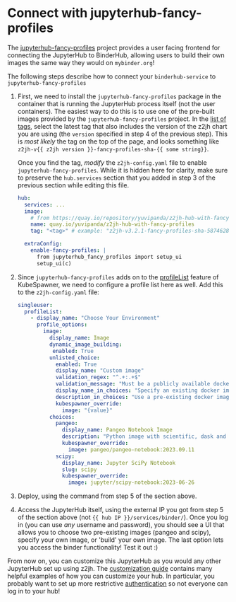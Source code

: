 # Connect with jupyterhub-fancy-profiles

The [jupyterhub-fancy-profiles](https://github.com/yuvipanda/jupyterhub-fancy-profiles)
project provides a user facing frontend for connecting the JupyterHub to BinderHub,
allowing users to build their own images the same way they would on `mybinder.org`!

The following steps describe how to connect your `binderhub-service` [](installation) to `jupyterhub-fancy-profiles`

1. First, we need to install the `jupyterhub-fancy-profiles` package in the container
   that is running the JupyterHub process itself (not the user containers). The
   easiest way to do this is to use one of the pre-built images provided by
   the `jupyterhub-fancy-profiles` project. In the [list of tags](https://quay.io/repository/yuvipanda/z2jh-hub-with-fancy-profiles?tab=tags),
   select the latest tag that also includes the version of the z2jh chart you are
   using (the `version` specified in step 4 of the previous step). This is _most likely_
   the tag on the top of the page, and looks something like `z2jh-v{{ z2jh version }}-fancy-profiles-sha-{{ some string}}`.

   Once you find the tag, _modify_ the `z2jh-config.yaml` file to enable `jupyterhub-fancy-profiles`.
   While it is hidden here for clarity, make sure to preserve the `hub.services` section that
   you added in step 3 of the previous section while editing this file.

   ```yaml
   hub:
     services: ...
     image:
       # from https://quay.io/repository/yuvipanda/z2jh-hub-with-fancy-profiles?tab=tags
       name: quay.io/yuvipanda/z2jh-hub-with-fancy-profiles
       tag: "<tag>" # example: "z2jh-v3.2.1-fancy-profiles-sha-5874628"

     extraConfig:
       enable-fancy-profiles: |
         from jupyterhub_fancy_profiles import setup_ui
         setup_ui(c)
   ```

2. Since `jupyterhub-fancy-profiles` adds on to the [profileList](https://z2jh.jupyter.org/en/stable/jupyterhub/customizing/user-environment.html#using-multiple-profiles-to-let-users-select-their-environment)
   feature of KubeSpawner, we need to configure a profile list here as well.
   Add this to the `z2jh-config.yaml` file:

   ```yaml
   singleuser:
     profileList:
       - display_name: "Choose Your Environment"
         profile_options:
           image:
             display_name: Image
             dynamic_image_building:
              enabled: True
             unlisted_choice:
               enabled: True
               display_name: "Custom image"
               validation_regex: "^.+:.+$"
               validation_message: "Must be a publicly available docker image, of form <image-name>:<tag>"
               display_name_in_choices: "Specify an existing docker image"
               description_in_choices: "Use a pre-existing docker image from a public docker registry (dockerhub, quay, etc)"
               kubespawner_override:
                 image: "{value}"
             choices:
               pangeo:
                 display_name: Pangeo Notebook Image
                 description: "Python image with scientific, dask and geospatial tools"
                 kubespawner_override:
                   image: pangeo/pangeo-notebook:2023.09.11
               scipy:
                 display_name: Jupyter SciPy Notebook
                 slug: scipy
                 kubespawner_override:
                   image: jupyter/scipy-notebook:2023-06-26
   ```

3. Deploy, using the command from step 5 of the section above.

4. Access the JupyterHub itself, using the external IP you got from step 5 of the section
   above (not `{{ hub IP }}/services/binder/`). Once you log in (you can use _any_ username
   and password), you should see a UI that allows you to choose two pre-existing
   images (pangeo and scipy), specify your own image, or 'build' your own image.
   The last option lets you access the binder functionality! Test it out :)

From now on, you can customize this JupyterHub as you would any other JupyterHub set up
using z2jh. The [customization guide](https://z2jh.jupyter.org/en/stable/jupyterhub/customization.html)
contains many helpful examples of how you can customize your hub. In particular,
you probably want to set up more restrictive
[authentication](https://z2jh.jupyter.org/en/stable/administrator/authentication.html)
so not everyone can log in to your hub!
